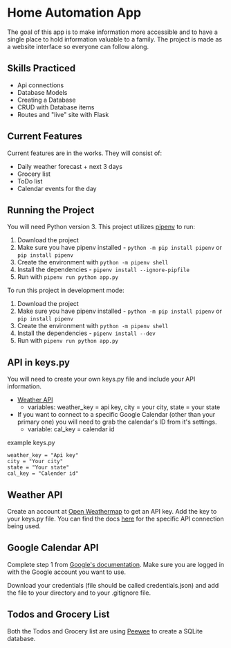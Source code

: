 # Home Automation App

The goal of this app is to make information more accessible and to have a single place to hold information valuable to a family. The project is made as a website interface so everyone can follow along.

## Skills Practiced

* Api connections
* Database Models
* Creating a Database
* CRUD with Database items
* Routes and "live" site with Flask

## Current Features

Current features are in the works. They will consist of:

* Daily weather forecast + next 3 days
* Grocery list
* ToDo list
* Calendar events for the day

## Running the Project

You will need Python version 3. This project utilizes [pipenv](https://realpython.com/pipenv-guide/) to run:

1. Download the project
2. Make sure you have pipenv installed - `python -m pip install pipenv` or `pip install pipenv`
3. Create the environment with `python -m pipenv shell`
4. Install the dependencies - `pipenv install --ignore-pipfile`
5. Run with `pipenv run python app.py`

To run this project in development mode:

1. Download the project
2. Make sure you have pipenv installed - `python -m pip install pipenv` or `pip install pipenv`
3. Create the environment with `python -m pipenv shell`
4. Install the dependencies - `pipenv install --dev`
5. Run with `pipenv run python app.py`

## API in keys.py

You will need to create your own keys.py file and include your API information.

* [Weather API](https://openweathermap.org/)
  * variables: weather_key = api key, city = your city, state = your state
* If you want to connect to a specific Google Calendar (other than your primary one) you will need to grab the calendar's ID from it's settings.
  * variable: cal_key = calendar id 
 
example keys.py
```
weather_key = "Api key"
city = "Your city"
state = "Your state"
cal_key = "Calender id"
```
## Weather API

Create an account at [Open Weathermap](https://openweathermap.org/) to get an API key. Add the key to your keys.py file. You can find the docs [here](https://openweathermap.org/forecast5) for the specific API connection being used.

## Google Calendar API

Complete step 1 from [Google's documentation](https://developers.google.com/calendar/quickstart/python?authuser=1). 
Make sure you are logged in with the Google account you want to use.

Download your credentials (file should be called credentials.json) and add the file to your directory and to your .gitignore file.

## Todos and Grocery List

Both the Todos and Grocery list are using [Peewee](http://docs.peewee-orm.com/en/latest/) to create  a SQLite database.
